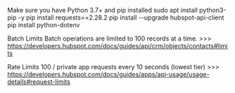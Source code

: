 Make sure you have Python 3.7+ and pip installed
sudo apt install python3-pip -y
pip install requests==2.28.2
pip install --upgrade hubspot-api-client
pip install python-dotenv


Batch Limits
Batch operations are limited to 100 records at a time.  >>> https://developers.hubspot.com/docs/guides/api/crm/objects/contacts#limits

Rate Limits
100 / private app requests every 10 seconds (lowest tier) >>> https://developers.hubspot.com/docs/guides/apps/api-usage/usage-details#request-limits
